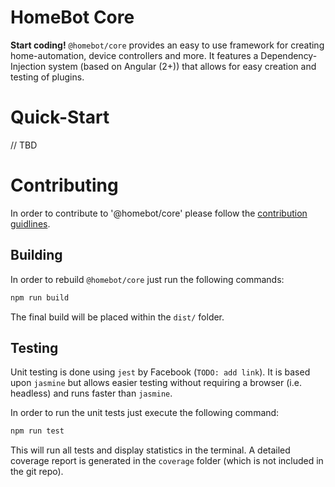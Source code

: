# HomeBot Core

**Start coding!** `@homebot/core` provides an easy to use framework for creating home-automation, device controllers and more. It features a Dependency-Injection system (based on Angular (2+)) that allows for easy creation and testing of plugins.

# Quick-Start

// TBD

# Contributing

In order to contribute to '@homebot/core' please follow the [contribution guidlines](../CONTRIBUTING.md).

## Building

In order to rebuild `@homebot/core` just run the following commands:

```bash
npm run build
```

The final build will be placed within the `dist/` folder. 

## Testing

Unit testing is done using `jest` by Facebook (`TODO: add link`). It is based upon `jasmine` but allows easier testing without requiring a browser (i.e. headless) and runs faster than `jasmine`.

In order to run the unit tests just execute the following command:

```bash
npm run test
```

This will run all tests and display statistics in the terminal. A detailed coverage report is generated in the `coverage` folder (which is not included in the git repo).

